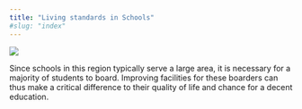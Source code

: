 ```yaml
---
title: "Living standards in Schools"
#slug: "index"
---
```


![](/wp-content/2015/05/DSC_0204-940x198.jpg)

Since schools in this region typically serve a large area, it is necessary for a majority of students to board. Improving facilities for these boarders can thus make a critical difference to their quality of life and chance for a decent education.
